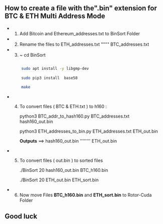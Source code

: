 ## How to create a file with the".bin" extension for BTC & ETH Multi Address Mode
- 1. Add Bitcoin and Ethereum_addresses.txt to BinSort Folder 
- 2. Rename the files to ETH_addresses.txt """" BTC_addresses.txt
- 3. ~ cd BinSort 
  
  ```sh

      sudo apt install -y libgmp-dev
    
      sudo pip3 install  base58
    
      make

    ```
- 4. To convert files ( BTC & ETH.txt ) to h160 : 

       python3  BTC_addr_to_hash160.py  BTC_addresses.txt  hash160_out.bin

       python3  ETH_addresses_to_bin.py  ETH_addresses.txt  ETH_out.bin 

       **Outputs**  ==>  hash160_out.bin  ''''''''  ETH_out.bin

- 5. To convert files ( out.bin ) to sorted files 

      ./BinSort  20  hash160_out.bin  BTC_h160.bin

      ./BinSort  20  ETH_out.bin  ETH_sort.bin

- 6. Now move Files **BTC_h160.bin** and **ETH_sort.bin** to Rotor-Cuda Folder

## Good luck
   
